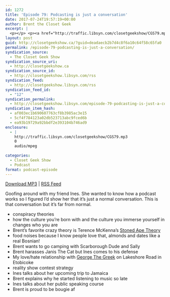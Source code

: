 ```yaml
---
id: 1272
title: 'Episode 79: Podcasting is just a conversation'
date: 2017-07-24T19:57:19+00:00
author: Brent the Closet Geek
excerpt: |
  <p></p> <p><a href="http://traffic.libsyn.com/closetgeekshow/CGS79.mp3">Download MP3</a>&nbsp;|&nbsp;<a href="http://closetgeekshow.libsyn.com/rss">RSS Feed</a></p> <p>Goofing around with my friend Ines. She wanted to know how a podcast works so I figured I'd show her that it's just a normal conversation. This is that conversation but it's far from normal.&nbsp;</p> <ul><li>conspiracy theories</li> <li>how the culture you're born with and the culture you immerse yourself in changes who you are</li> <li>Brent's favorite crazy theory is Terence McKenna's <a href="https://en.wikipedia.org/wiki/Terence_McKenna#.22Stoned_ape.22_theory_of_human_evolution"> Stoned Ape Theory</a></li> <li>food noises because I know people love that, almonds and dates like a real Bosnian!</li> <li>Brent wants&nbsp;to go camping with Scarborough Dude and Sally</li> <li>Brent harasses Janis The Cat but Ines comes to his defense</li> <li>My love/hate relationship with <a href="http://eatatgeorgethegreek.com/">George The Greek</a>&nbsp;on Lakeshore Road in Etobicoke</li> <li>reality show contest strategy</li> <li>Ines talks about her upcoming trip to Jamaica&nbsp;</li> <li>Brent explains why he started listening to music so late</li> <li>Ines talks about her public speaking course</li> <li>Brent is proud to be&nbsp;bougie af</li> </ul><p>&nbsp;</p>
layout: post
guid: http://closetgeekshow.ca/?guid=deadaecb2b7d4c8f6a10c64f58c65fa0
permalink: /episode-79-podcasting-is-just-a-conversation/
syndication_source:
  - The Closet Geek Show
syndication_source_uri:
  - http://closetgeekshow.ca
syndication_source_id:
  - http://closetgeekshow.libsyn.com/rss
syndication_feed:
  - http://closetgeekshow.libsyn.com/rss
syndication_feed_id:
  - "12"
syndication_permalink:
  - http://closetgeekshow.libsyn.com/episode-79-podcasting-is-just-a-conversation
syndication_item_hash:
  - af003ec1b690607763cf8b3985ac3e15
  - 5cf4f784123a02db523713abc9fced6b
  - ea93b19729a92bbdf2e393104b746ad9
enclosure:
  - |
    http://traffic.libsyn.com/closetgeekshow/CGS79.mp3
    0
    audio/mpeg
    
categories:
  - Closet Geek Show
  - Podcast
format: podcast-episode
---
```

[Download MP3](http://traffic.libsyn.com/closetgeekshow/CGS79.mp3) | [RSS Feed](http://closetgeekshow.libsyn.com/rss)

Goofing around with my friend Ines. She wanted to know how a podcast works so I figured I&#8217;d show her that it&#8217;s just a normal conversation. This is that conversation but it&#8217;s far from normal. 

  * conspiracy theories
  * how the culture you&#8217;re born with and the culture you immerse yourself in changes who you are
  * Brent&#8217;s favorite crazy theory is Terence McKenna&#8217;s <a href= "https://en.wikipedia.org/wiki/Terence\_McKenna#.22Stoned\_ape.22\_theory\_of\_human\_evolution"> Stoned Ape Theory</a>
  * food noises because I know people love that, almonds and dates like a real Bosnian!
  * Brent wants to go camping with Scarborough Dude and Sally
  * Brent harasses Janis The Cat but Ines comes to his defense
  * My love/hate relationship with <a href= "http://eatatgeorgethegreek.com/">George The Greek</a> on Lakeshore Road in Etobicoke
  * reality show contest strategy
  * Ines talks about her upcoming trip to Jamaica 
  * Brent explains why he started listening to music so late
  * Ines talks about her public speaking course
  * Brent is proud to be bougie af

 